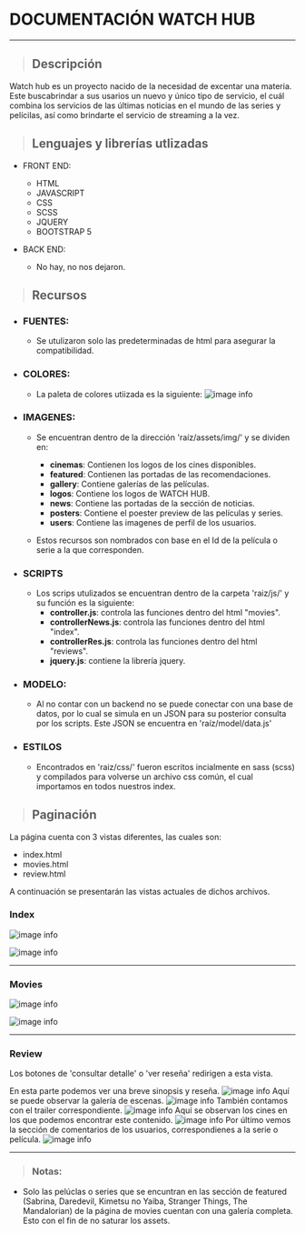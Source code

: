 # DOCUMENTACIÓN WATCH HUB
---
> ## Descripción
Watch hub es un proyecto nacido de la necesidad de excentar una materia. Este buscabrindar a sus usarios un nuevo y único tipo de servicio, el cuál combina los servicios de las últimas noticias en el mundo de las series y pelícilas, así como brindarte el servicio de streaming a la vez.

> ## Lenguajes y librerías utlizadas
* FRONT END:
  * HTML
  * JAVASCRIPT
  * CSS
  * SCSS
  * JQUERY
  * BOOTSTRAP 5
   
* BACK END:
  * No hay, no nos dejaron.

> ## Recursos
* ### FUENTES:
  * Se utulizaron solo las predeterminadas de html para asegurar la compatibilidad.

* ### COLORES:
  * La paleta de colores utiizada es la siguiente:
  ![image info](./img/code1.png)
  
* ### IMAGENES:
  * Se encuentran dentro de la dirección 'raíz/assets/img/' y se dividen en:
    *  **cinemas**: Contienen los logos de los cines disponibles.
    *  **featured**: Contienen las portadas de las recomendaciones.
    *  **gallery**: Contiene galerías de las películas.
    *  **logos**: Contiene los logos de WATCH HUB.
    *  **news**: Contiene las portadas de la sección de noticias.
    *  **posters**: Contiene el poester preview de las películas y series.
    *  **users**: Contiene las imagenes de perfil de los usuarios.
  
   * Estos recursos son nombrados con base en el Id de la película o serie a la que corresponden.
 
 * ### SCRIPTS
    * Los scrips utulizados se encuentran dentro de la carpeta 'raiz/js/' y su función es la siguiente:
      * **controller.js**: controla las funciones dentro del html "movies". 
      * **controllerNews.js**: controla las funciones dentro del html "index". 
      * **controllerRes.js**: controla las funciones dentro del html "reviews". 
      * **jquery.js**: contiene la librería jquery.
  
  * ### MODELO:
    * Al no contar con un backend no se puede conectar con una base de datos, por lo cual se simula en un JSON para su posterior consulta por los scripts. Este JSON se encuentra en 'raíz/model/data.js'

 * ### ESTILOS
    * Encontrados en 'raiz/css/' fueron escritos incialmente en sass (scss) y compilados para volverse un archivo css común, el cual importamos en todos nuestros index.
  
> ## Paginación
La página cuenta con 3 vistas diferentes, las cuales son:
* index.html
* movies.html
* review.html

A continuación se presentarán las vistas actuales de dichos archivos.

### Index
  ![image info](./img/index1.PNG)

  ![image info](./img/index2.PNG)

---
### Movies
![image info](./img/movie1.PNG)

![image info](./img/movie2.PNG)

---
### Review
Los botones de 'consultar detalle' o 'ver reseña' redirigen a esta vista.

En esta parte podemos ver una breve sinopsis y reseña.
![image info](./img/review1.PNG)
Aquí se puede observar la galería de escenas.
![image info](./img/review2.PNG)
También contamos con el trailer correspondiente.
![image info](./img/review3.PNG)
Aquí se observan los cines en los que podemos encontrar este contenido.
![image info](./img/review4.PNG)
Por último vemos la sección de comentarios de los usuarios, correspondienes a la serie o película.
![image info](./img/review5.PNG)

---
> ### Notas:
* Solo las pelúclas o series que se encuntran en las sección de featured (Sabrina, Daredevil, Kimetsu no Yaiba, Stranger Things, The Mandalorian) de la página de movies cuentan con una galería completa. Esto con el fin de no saturar los assets.


